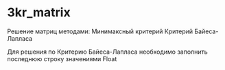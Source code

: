 # 3kr_matrix
Решение матриц методами:
Минимаксный критерий
Критерий Байеса-Лапласа

Для решения по Критерию Байеса-Лапласа необходимо заполнить последнюю строку значениями Float
